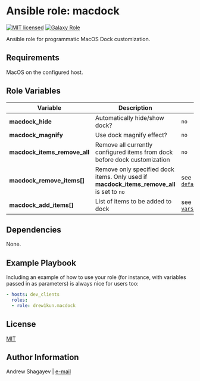 Ansible role: macdock
=========

[![MIT licensed][mit-badge]][mit-link]
[![Galaxy Role][role-badge]][galaxy-link]

Ansible role for programmatic MacOS Dock customization.

Requirements
------------

MacOS on the configured host.

Role Variables
--------------

| Variable | Description | Default |
|----------|-------------|---------|
| **macdock_hide** | Automatically hide/show dock? | `no` |
| **macdock_magnify** | Use dock magnify effect? | `no` |
| **macdock_items_remove_all** | Remove all currently configured items from dock before dock customization | `no` |
| **macdock_remove_items[]** | Remove only specified dock items. Only used if **macdock_items_remove_all** is set to `no` | see [`defaults/main.yml`](defaults/main.yml) |
| **macdock_add_items[]** | List of items to be added to dock | see [`vars/Debian.yml`](vars/Debian.yml) |

Dependencies
------------

None.

Example Playbook
----------------

Including an example of how to use your role (for instance, with variables passed in as parameters) is always nice for users too:

```yaml
- hosts: dev_clients
  roles:
  - role: drew1kun.macdock
```

License
-------

[MIT][mit-link]

Author Information
------------------

Andrew Shagayev | [e-mail](mailto:drewshg@gmail.com)

[role-badge]: https://img.shields.io/badge/role-drew--kun.macdock-green.svg
[galaxy-link]: https://galaxy.ansible.com/drew1kun/macdock/

[mit-badge]: https://img.shields.io/badge/license-MIT-blue.svg
[mit-link]: https://raw.githubusercontent.com/drew1kun/ansible-macos_setup/master/LICENSE
